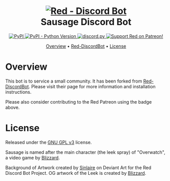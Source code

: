 <h1 align="center">
  <br>
  <a href="https://github.com/jackson147/Red-DiscordBot"><img src="https://i.imgur.com/VwLWOIy.png" alt="Red - Discord Bot"></a>
  <br>
  Sausage Discord Bot
  <br>
</h1>

<p align="center">
  <a href="https://pypi.org/project/sausage-bot/">
     <img alt="PyPI" src="https://img.shields.io/pypi/v/sausage-bot">
  </a>
  <a href="https://www.python.org/downloads/">
    <img alt="PyPI - Python Version" src="https://img.shields.io/pypi/pyversions/sausage-bot">
  </a>
  <a href="https://github.com/Rapptz/discord.py/">
     <img src="https://img.shields.io/badge/discord-py-blue.svg" alt="discord.py">
  </a>
  <a href="https://www.patreon.com/Red_Devs">
    <img src="https://img.shields.io/badge/Support-Red!-red.svg" alt="Support Red on Patreon!">
  </a>
</p>

<p align="center">
  <a href="#overview">Overview</a>
  •
  <a href="http://red-discordbot.readthedocs.io/en/stable/index.html">Red-DiscordBot</a>
  •
  <a href="#license">License</a>
</p>

# Overview

This bot is to service a small community. It has been forked from [Red-DiscordBot](https://github.com/Cog-Creators/Red-DiscordBot).
Please visit their page for more information and installation instructions.

Please also consider contributing to the Red Patreon using the badge above.

# License

Released under the [GNU GPL v3](https://www.gnu.org/licenses/gpl-3.0.en.html) license.

Sausage is named after the main character (the leek spray) of "Overwatch", a video game by
[Blizzard](https://www.blizzard.com/en-gb/).

Background of Artwork created by [Sinlaire](https://sinlaire.deviantart.com/) on Deviant Art for the Red Discord
Bot Project.
OG artwork of the Leek is created by [Blizzard](https://www.blizzard.com/en-gb/).